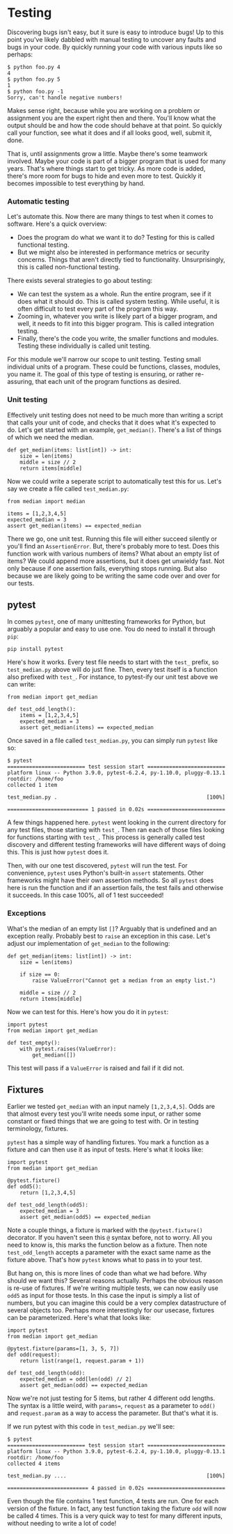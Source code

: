 # Testing

Discovering bugs isn't easy, but it sure is easy to introduce bugs! Up to this point you've likely dabbled with manual testing to uncover any faults and bugs in your code. By quickly running your code with various inputs like so perhaps:

    $ python foo.py 4
    4
    $ python foo.py 5
    1
    $ python foo.py -1
    Sorry, can't handle negative numbers!

Makes sense right, because while you are working on a problem or assignment you are the expert right then and there. You'll know what the output should be and how the code should behave at that point. So quickly call your function, see what it does and if all looks good, well, submit it, done.

That is, until assignments grow a little. Maybe there's some teamwork involved. Maybe your code is part of a bigger program that is used for many years. That's where things start to get tricky. As more code is added, there's more room for bugs to hide and even more to test. Quickly it becomes impossible to test everything by hand.


### Automatic testing

Let's automate this. Now there are many things to test when it comes to software. Here's a quick overview:

* Does the program do what we want it to do? Testing for this is called functional testing.
* But we might also be interested in performance metrics or security concerns. Things that aren't directly tied to functionality. Unsurprisingly, this is called non-functional testing.

There exists several strategies to go about testing:

* We can test the system as a whole. Run the entire program, see if it does what it should do. This is called system testing. While useful, it is often difficult to test every part of the program this way.
* Zooming in, whatever you write is likely part of a bigger program, and well, it needs to fit into this bigger program. This is called integration testing.
* Finally, there's the code you write, the smaller functions and modules. Testing these individually is called unit testing.

For this module we'll narrow our scope to unit testing. Testing small individual units of a program. These could be functions, classes, modules, you name it. The goal of this type of testing is ensuring, or rather re-assuring, that each unit of the program functions as desired.


### Unit testing

Effectively unit testing does not need to be much more than writing a script that calls your unit of code, and checks that it does what it's expected to do. Let's get started with an example, `get_median()`. There's a list of things of which we need the median.


    def get_median(items: list[int]) -> int:
        size = len(items)
        middle = size // 2
        return items[middle]
    

Now we could write a seperate script to automatically test this for us. Let's say we create a file called `test_median.py`:

    from median import median
    
    items = [1,2,3,4,5]
    expected_median = 3
    assert get_median(items) == expected_median

There we go, one unit test. Running this file will either succeed silently or you'll find an `AssertionError`. But, there's probably more to test. Does this function work with various numbers of items? What about an empty list of items? We could append more assertions, but it does get unwieldy fast. Not only because if one assertion fails, everything stops running. But also because we are likely going to be writing the same code over and over for our tests.


## pytest

In comes `pytest`, one of many unittesting frameworks for Python, but arguably a popular and easy to use one. You do need to install it through `pip`:

    pip install pytest

Here's how it works. Every test file needs to start with the `test_` prefix, so `test_median.py` above will do just fine. Then, every test itself is a function also prefixed with `test_`. For instance, to pytest-ify our unit test above we can write:

    from median import get_median

    def test_odd_length():
        items = [1,2,3,4,5]
        expected_median = 3
        assert get_median(items) == expected_median

Once saved in a file called `test_median.py`, you can simply run `pytest` like so:

    $ pytest
    ========================= test session start =========================
    platform linux -- Python 3.9.0, pytest-6.2.4, py-1.10.0, pluggy-0.13.1
    rootdir: /home/foo
    collected 1 item

    test_median.py .                                                [100%]

    ========================== 1 passed in 0.02s =========================

A few things happened here. `pytest` went looking in the current directory for any test files, those starting with `test_`. Then ran each of those files looking for functions starting with `test_`. This process is generally called test discovery and different testing frameworks will have different ways of doing this. This is just how `pytest` does it.

Then, with our one test discovered, `pytest` will run the test. For convenience, `pytest` uses Python's built-in `assert` statements. Other frameworks might have their own assertion methods. So all `pytest` does here is run the function and if an assertion fails, the test fails and otherwise it succeeds. In this case 100%, all of 1 test succeeded!


### Exceptions

What's the median of an empty list `[]`? Arguably that is undefined and an exception really. Probably best to `raise` an exception in this case. Let's adjust our implementation of `get_median` to the following:

    def get_median(items: list[int]) -> int:
        size = len(items)

        if size == 0:
            raise ValueError("Cannot get a median from an empty list.")

        middle = size // 2
        return items[middle]

Now we can test for this. Here's how you do it in `pytest`:

    import pytest
    from median import get_median

    def test_empty():
        with pytest.raises(ValueError):
            get_median([])

This test will pass if a `ValueError` is raised and fail if it did not.


## Fixtures

Earlier we tested `get_median` with an input namely `[1,2,3,4,5]`. Odds are that almost every test you'll write needs some input, or rather some constant or fixed things that we are going to test with. Or in testing terminology, fixtures.

`pytest` has a simple way of handling fixtures. You mark a function as a fixture and can then use it as input of tests. Here's what it looks like:


    import pytest
    from median import get_median

    @pytest.fixture()
    def odd5():
        return [1,2,3,4,5]

    def test_odd_length(odd5):
        expected_median = 3
        assert get_median(odd5) == expected_median


Note a couple things, a fixture is marked with the `@pytest.fixture()` decorator. If you haven't seen this `@` syntax before, not to worry. All you need to know is, this marks the function below as a fixture. Then note `test_odd_length` accepts a parameter with the exact same name as the fixture above. That's how `pytest` knows what to pass in to your test.

But hang on, this is more lines of code than what we had before. Why should we want this? Several reasons actually. Perhaps the obvious reason is re-use of fixtures. If we're writing multiple tests, we can now easily use `odd5` as input for those tests. In this case the input is simply a list of numbers, but you can imagine this could be a very complex datastructure of several objects too. Perhaps more interestingly for our usecase, fixtures can be parameterized. Here's what that looks like:


    import pytest
    from median import get_median

    @pytest.fixture(params=[1, 3, 5, 7])
    def odd(request):
        return list(range(1, request.param + 1))

    def test_odd_length(odd):
        expected_median = odd[len(odd) // 2]
        assert get_median(odd) == expected_median


Now we're not just testing for 5 items, but rather 4 different odd lengths. The syntax is a little weird, with `params=`, `request` as a parameter to `odd()` and `request.param` as a way to access the parameter. But that's what it is.

If we run pytest with this code in `test_median.py` we'll see:

    $ pytest
    ========================= test session start =========================
    platform linux -- Python 3.9.0, pytest-6.2.4, py-1.10.0, pluggy-0.13.1
    rootdir: /home/foo
    collected 4 items                                                     

    test_median.py ....                                             [100%]

    ========================== 4 passed in 0.02s =========================

Even though the file contains 1 test function, 4 tests are run. One for each version of the fixture. In fact, any test function taking the fixture `odd` will now be called 4 times. This is a very quick way to test for many different inputs, without needing to write a lot of code!

